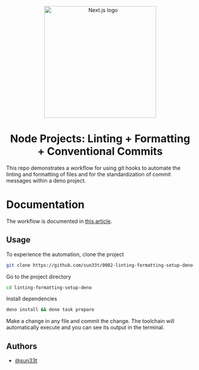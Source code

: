 <div align="center">
  <a href="https://www.suneet.codes/articles/linting-formatting-setup-deno">
    <picture>
      <img alt="Next.js logo" src="https://res.cloudinary.com/suneet-codes/image/upload/v1738312771/suneet-codes/articles/linting-formatting-deno_z91i9v.jpg" height="300">
    </picture>
  </a>
  <h1 >Node Projects: Linting + Formatting + Conventional Commits</h1>
</div>

This repo demonstrates a workflow for using git hooks to automate the linting
and formatting of files and for the standardization of commit messages within a
deno project.

# Documentation

The workflow is documented in
[this article](https://suneet.codes/articles/linting-formatting-setup-deno).

## Usage

To experience the automation, clone the project

```bash
git clone https://github.com/sun33t/0002-linting-formatting-setup-deno
```

Go to the project directory

```bash
cd linting-formatting-setup-deno
```

Install dependencies

```bash
deno install && deno task prepare
```

Make a change in any file and commit the change. The toolchain will
automatically execute and you can see its output in the terminal.

## Authors

- [@sun33t](https://github.com/sun33t)
